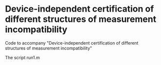 # Device-independent certification of different structures of measurement incompatibility
Code to accompany "Device-independent certification of different structures of measurement incompatibility" 


The script run1.m
